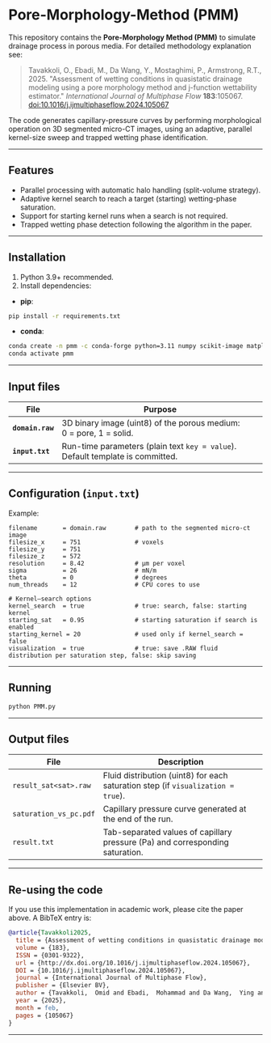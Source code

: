 # Pore-Morphology-Method (PMM)

This repository contains the **Pore-Morphology Method (PMM)** to simulate drainage process in porous media. For detailed methodology explanation see:

> Tavakkoli, O., Ebadi, M., Da Wang, Y., Mostaghimi, P., Armstrong, R.T., 2025. "Assessment of wetting conditions in quasistatic drainage modeling using a pore morphology method and j-function wettability estimator." *International Journal of Multiphase Flow* **183**:105067. [doi:10.1016/j.ijmultiphaseflow.2024.105067](https://doi.org/10.1016/j.ijmultiphaseflow.2024.105067)

The code generates capillary-pressure curves by performing morphological operation on 3D segmented micro-CT images, using an adaptive, parallel kernel-size sweep and trapped wetting phase identification.

---

## Features

* Parallel processing with automatic halo handling (split-volume strategy).
* Adaptive kernel search to reach a target (starting) wetting-phase saturation.
* Support for starting kernel runs when a search is not required.
* Trapped wetting phase detection following the algorithm in the paper.

---

## Installation
1) Python 3.9+ recommended.
2) Install dependencies:
- **pip**:

```bash
pip install -r requirements.txt
```

- **conda**:

```bash
conda create -n pmm -c conda-forge python=3.11 numpy scikit-image matplotlib seaborn -y
conda activate pmm
```

---

## Input files

| File | Purpose |
|------|---------|
| **`domain.raw`** | 3D binary image (uint8) of the porous medium:<br>0 = pore, 1 = solid. |
| **`input.txt`** | Run-time parameters (plain text `key = value`). Default template is committed. |

---

## Configuration (`input.txt`)

Example:

```
filename       = domain.raw        # path to the segmented micro-ct image
filesize_x     = 751               # voxels
filesize_y     = 751
filesize_z     = 572
resolution     = 8.42              # µm per voxel
sigma          = 26                # mN/m
theta          = 0                 # degrees
num_threads    = 12                # CPU cores to use

# Kernel–search options
kernel_search  = true              # true: search, false: starting kernel
starting_sat   = 0.95              # starting saturation if search is enabled
starting_kernel = 20               # used only if kernel_search = false
visualization  = true              # true: save .RAW fluid distribution per saturation step, false: skip saving
```

---

## Running

```bash
python PMM.py
```

---

## Output files

| File | Description |
|------|-------------|
| `result_sat<sat>.raw` | Fluid distribution (uint8) for each saturation step (if `visualization = true`). |
| `saturation_vs_pc.pdf` | Capillary pressure curve generated at the end of the run. |
| `result.txt` | Tab-separated values of capillary pressure (Pa) and corresponding saturation. |

---

## Re-using the code

If you use this implementation in academic work, please cite the paper above. A BibTeX entry is:

```bibtex
@article{Tavakkoli2025,
  title = {Assessment of wetting conditions in quasistatic drainage modeling using a pore morphology method and J-function wettability estimator},
  volume = {183},
  ISSN = {0301-9322},
  url = {http://dx.doi.org/10.1016/j.ijmultiphaseflow.2024.105067},
  DOI = {10.1016/j.ijmultiphaseflow.2024.105067},
  journal = {International Journal of Multiphase Flow},
  publisher = {Elsevier BV},
  author = {Tavakkoli,  Omid and Ebadi,  Mohammad and Da Wang,  Ying and Mostaghimi,  Peyman and Armstrong,  Ryan T.},
  year = {2025},
  month = feb,
  pages = {105067}
}
```

---
